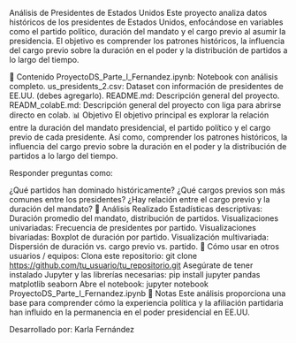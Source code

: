 Análisis de Presidentes de Estados Unidos
Este proyecto analiza datos históricos de los presidentes de Estados Unidos, enfocándose en variables como el partido político, duración del mandato y el cargo previo al asumir la presidencia. El objetivo es comprender los patrones históricos, la influencia del cargo previo sobre la duración en el poder y la distribución de partidos a lo largo del tiempo.

📁 Contenido
ProyectoDS_Parte_l_Fernandez.ipynb: Notebook con análisis completo.
us_presidents_2.csv: Dataset con información de presidentes de EE.UU. (debes agregarlo).
README.md: Descripción general del proyecto.
READM_colabE.md: Descripción general del proyecto con liga para abrirse directo en colab.
📊 Objetivo
El objetivo principal es explorar la relación entre la duración del mandato presidencial, el partido político y el cargo previo de cada presidente. Así como, comprender los patrones históricos, la influencia del cargo previo sobre la duración en el poder y la distribución de partidos a lo largo del tiempo.

Responder preguntas como:

¿Qué partidos han dominado históricamente?
¿Qué cargos previos son más comunes entre los presidentes?
¿Hay relación entre el cargo previo y la duración del mandato?
🧠 Análisis Realizado
Estadísticas descriptivas: Duración promedio del mandato, distribución de partidos.
Visualizaciones univariadas: Frecuencia de presidentes por partido.
Visualizaciones bivariadas: Boxplot de duración por partido.
Visualización multivariada: Dispersión de duración vs. cargo previo vs. partido.
🚀 Cómo usar en otros usuarios / equipos:
Clona este repositorio:
git clone https://github.com/tu_usuario/tu_repositorio.git
Asegúrate de tener instalado Jupyter y las librerías necesarias:
pip install jupyter pandas matplotlib seaborn
Abre el notebook:
jupyter notebook ProyectoDS_Parte_l_Fernandez.ipynb
🧾 Notas
Este análisis proporciona una base para comprender cómo la experiencia política y la afiliación partidaria han influido en la permanencia en el poder presidencial en EE.UU.

Desarrollado por: Karla Fernández
